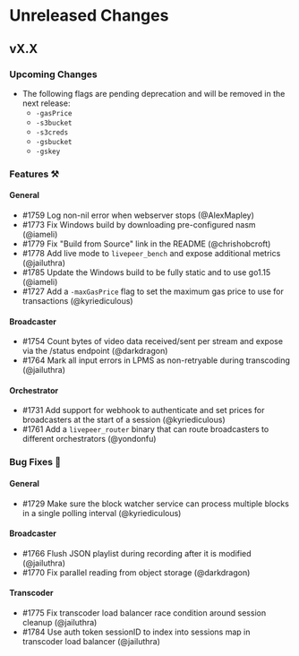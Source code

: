 # Unreleased Changes

## vX.X

### Upcoming Changes

- The following flags are pending deprecation and will be removed in the next release:
    - `-gasPrice`
    - `-s3bucket`
    - `-s3creds`
    - `-gsbucket`
    - `-gskey`

### Features ⚒

#### General

- \#1759 Log non-nil error when webserver stops (@AlexMapley)
- \#1773 Fix Windows build by downloading pre-configured nasm (@iameli)
- \#1779 Fix "Build from Source" link in the README (@chrishobcroft)
- \#1778 Add live mode to `livepeer_bench` and expose additional metrics (@jailuthra)
- \#1785 Update the Windows build to be fully static and to use go1.15 (@iameli)
- \#1727 Add a `-maxGasPrice` flag to set the maximum gas price to use for transactions (@kyriediculous)

#### Broadcaster

- \#1754 Count bytes of video data received/sent per stream and expose via the /status endpoint (@darkdragon)
- \#1764 Mark all input errors in LPMS as non-retryable during transcoding (@jailuthra)

#### Orchestrator

- \#1731 Add support for webhook to authenticate and set prices for broadcasters at the start of a session (@kyriediculous)
- \#1761 Add a `livepeer_router` binary that can route broadcasters to different orchestrators (@yondonfu)

### Bug Fixes 🐞

#### General

- \#1729 Make sure the block watcher service can process multiple blocks in a single polling interval (@kyriediculous)

#### Broadcaster

- \#1766 Flush JSON playlist during recording after it is modified (@jailuthra)
- \#1770 Fix parallel reading from object storage (@darkdragon)

#### Transcoder

- \#1775 Fix transcoder load balancer race condition around session cleanup (@jailuthra)
- \#1784 Use auth token sessionID to index into sessions map in transcoder load balancer (@jailuthra)